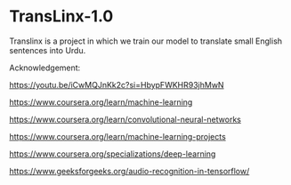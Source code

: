 # TransLinx-1.0
Translinx is a project in which we train our model to translate small English sentences into Urdu.

Acknowledgement:

https://youtu.be/iCwMQJnKk2c?si=HbypFWKHR93jhMwN

https://www.coursera.org/learn/machine-learning

https://www.coursera.org/learn/convolutional-neural-networks

https://www.coursera.org/learn/machine-learning-projects

https://www.coursera.org/specializations/deep-learning

https://www.geeksforgeeks.org/audio-recognition-in-tensorflow/

